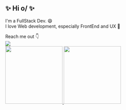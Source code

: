 ## ✨ Hi o/ ✨

I'm a FullStack Dev. 😄
<br>
I love Web development, especially FrontEnd and UX 💙
<!--
**Taylane/taylane** is a ✨ _special_ ✨ repository because its `README.md` (this file) appears on your GitHub profile.

Here are some ideas to get you started:

- 🔭 I’m currently working on ...
- 🌱 I’m currently learning ...
- 👯 I’m looking to collaborate on ...
- 🤔 I’m looking for help with ...
- 💬 Ask me about ...
- 📫 How to reach me: ...
- 😄 Pronouns: ...
- ⚡ Fun fact: ...
-->

<div>
   Reach me out 👇
   <br>
   <a href="https://www.linkedin.com/in/taylane-bn" target="_blank"><img src="https://img.shields.io/badge/-LinkedIn-%230077B5?style=for-the-badge&logo=linkedin&logoColor=white" target="_blank"></a> 
   <br>
   
</div>

<div>
  <a href="https://github.com/taylane">
  <img height="180em" src="https://github-readme-stats.vercel.app/api?username=taylane&show_icons=true&theme=dracula&include_all_commits=true&count_private=true"/>
  <img height="180em" src="https://github-readme-stats.vercel.app/api/top-langs/?username=taylane&layout=compact&langs_count=7&theme=dracula"/>
</div>


  
<!-- [![Taylane's GitHub stats](https://github-readme-stats.vercel.app/api?username=taylane)](https://github.com/anuraghazra/github-readme-stats) -->
<!--![Snake animation](https://github.com/guxmedeiros/guxmedeiros/blob/output/github-contribution-grid-snake.svg)-->
